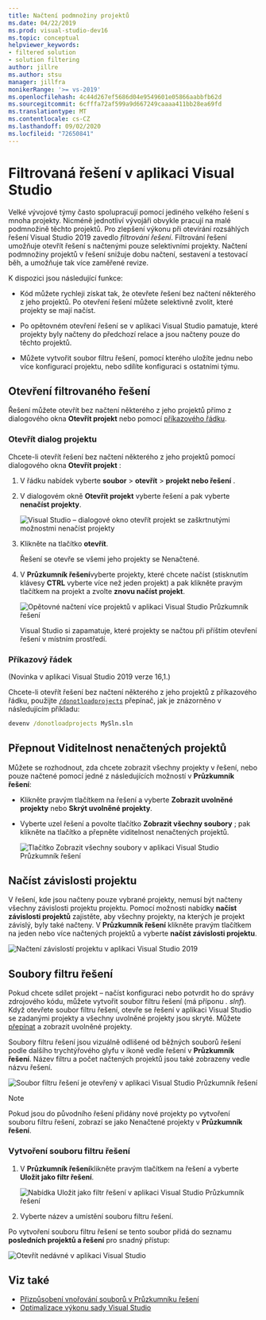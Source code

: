 ```yaml
---
title: Načtení podmnožiny projektů
ms.date: 04/22/2019
ms.prod: visual-studio-dev16
ms.topic: conceptual
helpviewer_keywords:
- filtered solution
- solution filtering
author: jillre
ms.author: stsu
manager: jillfra
monikerRange: '>= vs-2019'
ms.openlocfilehash: 4c44d267ef5686d04e9549601e05866aabbfb62d
ms.sourcegitcommit: 6cfffa72af599a9d667249caaaa411bb28ea69fd
ms.translationtype: MT
ms.contentlocale: cs-CZ
ms.lasthandoff: 09/02/2020
ms.locfileid: "72650841"
---
```

# <a name="filtered-solutions-in-visual-studio"></a>Filtrovaná řešení v aplikaci Visual Studio

Velké vývojové týmy často spolupracují pomocí jediného velkého řešení s mnoha projekty. Nicméně jednotliví vývojáři obvykle pracují na malé podmnožině těchto projektů. Pro zlepšení výkonu při otevírání rozsáhlých řešení Visual Studio 2019 zavedlo *filtrování řešení*. Filtrování řešení umožňuje otevřít řešení s načtenými pouze selektivními projekty. Načtení podmnožiny projektů v řešení snižuje dobu načtení, sestavení a testovací běh, a umožňuje tak více zaměřené revize.

K dispozici jsou následující funkce:

- Kód můžete rychleji získat tak, že otevřete řešení bez načtení některého z jeho projektů. Po otevření řešení můžete selektivně zvolit, které projekty se mají načíst.

- Po opětovném otevření řešení se v aplikaci Visual Studio pamatuje, které projekty byly načteny do předchozí relace a jsou načteny pouze do těchto projektů.

- Můžete vytvořit soubor filtru řešení, pomocí kterého uložíte jednu nebo více konfigurací projektu, nebo sdílíte konfiguraci s ostatními týmu.

## <a name="open-a-filtered-solution"></a>Otevření filtrovaného řešení

Řešení můžete otevřít bez načtení některého z jeho projektů přímo z dialogového okna **Otevřít projekt** nebo pomocí [příkazového řádku](#command-line).

### <a name="open-project-dialog"></a>Otevřít dialog projektu

Chcete-li otevřít řešení bez načtení některého z jeho projektů pomocí dialogového okna **Otevřít projekt** :

1. V řádku nabídek vyberte **soubor**  >  **otevřít**  >  **projekt nebo řešení** .

2. V dialogovém okně **Otevřít projekt** vyberte řešení a pak vyberte **nenačíst projekty**.

   ![Visual Studio – dialogové okno otevřít projekt se zaškrtnutými možnostmi nenačíst projekty](media/filtered-solutions/do-not-load-projects.png)

3. Klikněte na tlačítko **otevřít**.

   Řešení se otevře se všemi jeho projekty se Nenačtené.

4. V **Průzkumník řešení**vyberte projekty, které chcete načíst (stisknutím klávesy **CTRL** vyberte více než jeden projekt) a pak klikněte pravým tlačítkem na projekt a zvolte **znovu načíst projekt**.

   ![Opětovné načtení více projektů v aplikaci Visual Studio Průzkumník řešení](media/filtered-solutions/reload-project.png)

   Visual Studio si zapamatuje, které projekty se načtou při příštím otevření řešení v místním prostředí.

### <a name="command-line"></a>Příkazový řádek

(Novinka v aplikaci Visual Studio 2019 verze 16,1.)

Chcete-li otevřít řešení bez načtení některého z jeho projektů z příkazového řádku, použijte [`/donotloadprojects`](../ide/reference/donotloadprojects-devenv-exe.md) přepínač, jak je znázorněno v následujícím příkladu:

```cmd
devenv /donotloadprojects MySln.sln
```

## <a name="toggle-unloaded-project-visibility"></a>Přepnout Viditelnost nenačtených projektů

Můžete se rozhodnout, zda chcete zobrazit všechny projekty v řešení, nebo pouze načtené pomocí jedné z následujících možností v **Průzkumník řešení**:

- Klikněte pravým tlačítkem na řešení a vyberte **Zobrazit uvolněné projekty** nebo **Skrýt uvolněné projekty**.

- Vyberte uzel řešení a povolte tlačítko **Zobrazit všechny soubory** ; pak klikněte na tlačítko a přepněte viditelnost nenačtených projektů.

   ![Tlačítko Zobrazit všechny soubory v aplikaci Visual Studio Průzkumník řešení](media/filtered-solutions/show-all-files.PNG)

## <a name="load-project-dependencies"></a>Načíst závislosti projektu

V řešení, kde jsou načteny pouze vybrané projekty, nemusí být načteny všechny závislosti projektu projektu. Pomocí možnosti nabídky **načíst závislosti projektů** zajistěte, aby všechny projekty, na kterých je projekt závislý, byly také načteny. V **Průzkumník řešení** klikněte pravým tlačítkem na jeden nebo více načtených projektů a vyberte **načíst závislosti projektu**.

![Načtení závislostí projektu v aplikaci Visual Studio 2019](media/filtered-solutions/load-project-dependencies.png)

## <a name="solution-filter-files"></a>Soubory filtru řešení

Pokud chcete sdílet projekt – načíst konfiguraci nebo potvrdit ho do správy zdrojového kódu, můžete vytvořit soubor filtru řešení (má příponu *. slnf*). Když otevřete soubor filtru řešení, otevře se řešení v aplikaci Visual Studio se zadanými projekty a všechny uvolněné projekty jsou skryté. Můžete [přepínat](#toggle-unloaded-project-visibility) a zobrazit uvolněné projekty.

Soubory filtru řešení jsou vizuálně odlišené od běžných souborů řešení podle dalšího trychtýřového glyfu v ikoně vedle řešení v **Průzkumník řešení**. Název filtru a počet načtených projektů jsou také zobrazeny vedle názvu řešení.

![Soubor filtru řešení je otevřený v aplikaci Visual Studio Průzkumník řešení](media/filtered-solutions/solution-filter.PNG)

> [!NOTE]
> Pokud jsou do původního řešení přidány nové projekty po vytvoření souboru filtru řešení, zobrazí se jako Nenačtené projekty v **Průzkumník řešení**.

### <a name="create-a-solution-filter-file"></a>Vytvoření souboru filtru řešení

1. V **Průzkumník řešení**klikněte pravým tlačítkem na řešení a vyberte **Uložit jako filtr řešení**.

   ![Nabídka Uložit jako filtr řešení v aplikaci Visual Studio Průzkumník řešení](media/filtered-solutions/save-as-solution-filter.png)

2. Vyberte název a umístění souboru filtru řešení.

Po vytvoření souboru filtru řešení se tento soubor přidá do seznamu **posledních projektů a řešení** pro snadný přístup:

![Otevřít nedávné v aplikaci Visual Studio](media/filtered-solutions/open-recent.png)

## <a name="see-also"></a>Viz také

- [Přizpůsobení vnořování souborů v Průzkumníku řešení](file-nesting-solution-explorer.md)
- [Optimalizace výkonu sady Visual Studio](optimize-visual-studio-performance.md)
